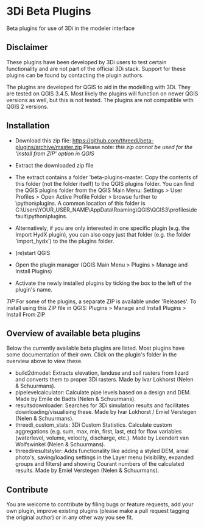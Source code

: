 # 3Di Beta Plugins
Beta plugins for use of 3Di in the modeler interface

## Disclaimer
These plugins have been developed by 3Di users to test certain functionality and are not part of the official 3Di stack. Support for these plugins can be found by contacting the plugin authors. 

The plugins are developed for QGIS to aid in the modelling with 3Di. They are tested on QGIS 3.4.5. Most likely the plugins will function on newer QGIS versions as well, but this is not tested. The plugins are not compatible with QGIS 2 versions. 

## Installation
* Download this zip file: https://github.com/threedi/beta-plugins/archive/master.zip Please note: *this zip cannot be used for the 'Install from ZIP' option in QGIS*
* Extract the downloaded zip file
* The extract contains a folder 'beta-plugins-master. Copy the contents of this folder (not the folder itself) to the QGIS plugins folder. You can find the QGIS plugins folder from the QGIS Main Menu: Settings > User Profiles > Open Active Profile Folder > browse further to \python\plugins. A common location of this folder is C:\Users\YOUR_USER_NAME\AppData\Roaming\QGIS\QGIS3\profiles\default\python\plugins.

* Alternatively, if you are only interested in one specific plugin (e.g. the Import HydX plugin), you can also copy just that folder (e.g. the folder 'import_hydx') to the the plugins folder.
* (re)start QGIS
* Open the plugin manager (QGIS Main Menu > Plugins > Manage and Install Plugins)
* Activate the newly installed plugins by ticking the box to the left of the plugin's name.

*TIP* For some of the plugins, a separate ZIP is available under 'Releases'. To install using this ZIP file in QGIS: Plugins > Manage and Install Plugins > Install From ZIP

## Overview of available beta plugins
Below the currently available beta plugins are listed. Most plugins have some documentation of their own. Click on the plugin's folder in the overview above to view these.

* build2dmodel: Extracts elevation, landuse and soil rasters from lizard and converts them to proper 3Di rasters. Made by Ivar Lokhorst (Nelen & Schuurmans).
* pipelevelcalculator: Calculate pipe levels based on a design and DEM. Made by Emile de Badts (Nelen & Schuurmans).
* resultsdownloader: Searches for 3Di simulation results and facilitates downloading/visualising these. Made by Ivar Lokhorst / Emiel Verstegen (Nelen & Schuurmans).
* threedi_custom_stats: 3Di Custom Statistics. Calculate custom aggregations (e.g. sum, max, min, first, last, etc) for flow variables (waterlevel, volume, velocity, discharge, etc.). Made by Leendert van Wolfswinkel (Nelen & Schuurmans).
* threediresultstyler: Adds functionality like adding a styled DEM, areal photo's, saving/loading settings in the Layer menu (visibility, expanded groups and filters) and showing Courant numbers of the calculated results. Made by Emiel Verstegen (Nelen & Schuurmans).

## Contribute
You are welcome to contribute by filing bugs or feature requests, add your own plugin, improve existing plugins (please make a pull request tagging the original author) or in any other way you see fit.
